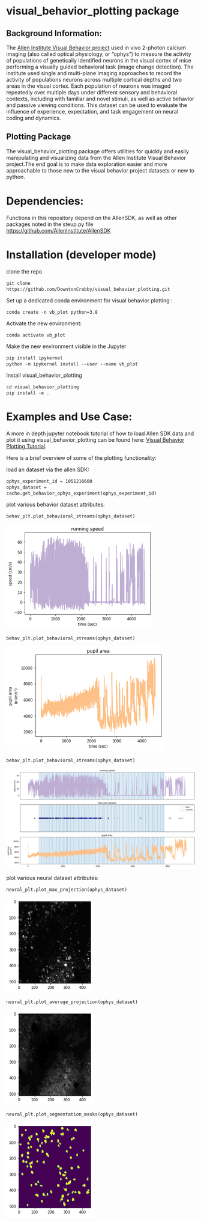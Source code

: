 # visual_behavior_plotting package


## Background Information: 
The [Allen Institute Visual Behavior project](https://portal.brain-map.org/explore/circuits/visual-behavior-2p) used in vivo 2-photon calcium imaging (also called optical physiology, or “ophys”) to measure the activity of populations of genetically identified neurons in the visual cortex of mice performing a visually guided behavioral task (image change detection). The institute used single and multi-plane imaging approaches to record the activity of populations neurons across multiple cortical depths and two areas in the visual cortex. Each population of neurons was imaged repeatedly over multiple days under different sensory and behavioral contexts, including with familiar and novel stimuli, as well as active behavior and passive viewing conditions. This dataset can be used to evaluate the influence of experience, expectation, and task engagement on neural coding and dynamics.

## Plotting Package
The visual_behavior_plotting package offers utilities for quickly and easily manipulating and visualizing data from the Allen Institute Visual Behavior project.The end goal is to make data exploration easier and more approachable to those new to the visual behavior project datasets or new to python. 

 
# Dependencies:
Functions in this repository depend on the AllenSDK, as well as other packages noted in the steup.py file
https://github.com/AllenInstitute/AllenSDK


# Installation (developer mode)

clone the repo
```
git clone https://github.com/DowntonCrabby/visual_behavior_plotting.git
```

Set up a dedicated conda environment for visual behavior plotting :

```
conda create -n vb_plot python=3.8 
```

Activate the new environment:

```
conda activate vb_plot
```

Make the new environment visible in the Jupyter 
```
pip install ipykernel
python -m ipykernel install --user --name vb_plot
```

Install visual_behavior_plotting
```
cd visual_behavior_plotting
pip install -e .
```

# Examples and Use Case:
A more in depth jupyter notebook tutorial of how to load Allen SDK data and plot it using visual_behavior_plotting can be found here: [Visual Behavior Plotting Tutorial](examples/visual_behavior_plotting_tutorial.ipynb).

Here is a brief overview of some of the plotting functionality: 

load an dataset via the allen SDK:
```
ophys_experiment_id = 1051216600
ophys_dataset = cache.get_behavior_ophys_experiment(ophys_experiment_id)
```

plot various behavior dataset attributes:

```
behav_plt.plot_behavioral_streams(ophys_dataset)
```
![plot running speed](docs/readme_images/running_speed.png)


```
behav_plt.plot_behavioral_streams(ophys_dataset)
```
![plot pupil_area](docs/readme_images/pupil_area.png)

```
behav_plt.plot_behavioral_streams(ophys_dataset)
```
![behavior_streams](docs/readme_images/behavior_streams.png)



plot various neural dataset attributes:
```
neural_plt.plot_max_projection(ophys_dataset)
```
![behavior_streams](docs/readme_images/max_intensity.png)

```
neural_plt.plot_average_projection(ophys_dataset)
```
![behavior_streams](docs/readme_images/average_intensity.png)

```
neural_plt.plot_segmentation_masks(ophys_dataset)
```
![behavior_streams](docs/readme_images/segmentation_masks.png)

